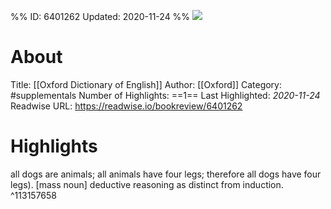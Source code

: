 %%
ID: 6401262
Updated: 2020-11-24
%%
![](https://images-na.ssl-images-amazon.com/images/I/51tTrOSPAwL._SL500_.jpg)

# About
Title: [[Oxford Dictionary of English]]
Author: [[Oxford]]
Category: #supplementals
Number of Highlights: ==1==
Last Highlighted: *2020-11-24*
Readwise URL: https://readwise.io/bookreview/6401262

# Highlights 
all dogs are animals; all animals have four legs; therefore all dogs have four legs). [mass noun] deductive reasoning as distinct from induction.  ^113157658


